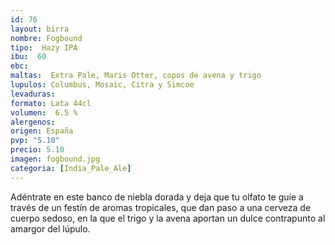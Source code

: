 ```yaml
--- 
id: 76
layout: birra
nombre: Fogbound
tipo:  Hazy IPA
ibu:  60
ebc:
maltas:  Extra Pale, Maris Otter, copos de avena y trigo
lupulos: Columbus, Mosaic, Citra y Simcoe
levaduras: 
formato: Lata 44cl
volumen:  6.5 %
alergenos: 
origen: España
pvp: "5.10"
precio: 5.10
imagen: fogbound.jpg
categoria: [India_Pale_Ale]
---
```

Adéntrate en este banco de niebla dorada y deja que tu olfato te guíe a través de un festín de aromas tropicales, que dan paso a una cerveza de cuerpo sedoso, en la que el trigo y la avena aportan un dulce contrapunto al amargor del lúpulo.















